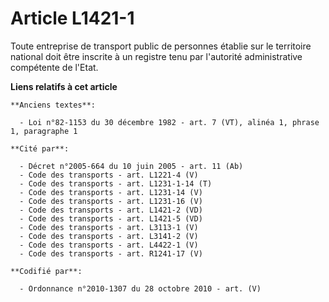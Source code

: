 # Article L1421-1

Toute entreprise de transport public de personnes établie sur le territoire national doit être inscrite à un registre tenu
par l'autorité administrative compétente de l'Etat.

**Liens relatifs à cet article**

	**Anciens textes**:

	  - Loi n°82-1153 du 30 décembre 1982 - art. 7 (VT), alinéa 1, phrase 1, paragraphe 1

	**Cité par**:

	  - Décret n°2005-664 du 10 juin 2005 - art. 11 (Ab)
	  - Code des transports - art. L1221-4 (V)
	  - Code des transports - art. L1231-1-14 (T)
	  - Code des transports - art. L1231-14 (V)
	  - Code des transports - art. L1231-16 (V)
	  - Code des transports - art. L1421-2 (VD)
	  - Code des transports - art. L1421-5 (VD)
	  - Code des transports - art. L3113-1 (V)
	  - Code des transports - art. L3141-2 (V)
	  - Code des transports - art. L4422-1 (V)
	  - Code des transports - art. R1241-17 (V)

	**Codifié par**:

	  - Ordonnance n°2010-1307 du 28 octobre 2010 - art. (V)
